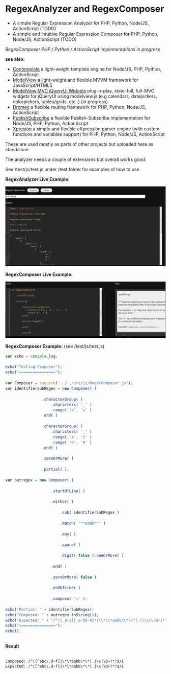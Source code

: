 RegexAnalyzer and RegexComposer
=================================

* A simple Regular Expression Analyzer for PHP, Python, Node/JS, ActionScript (TODO)
* A simple and intuitive Regular Expression Composer for PHP, Python, Node/JS, ActionScript (TODO)


*RegexComposer PHP / Python / ActionScript implementations in progress*

**see also:**  

* [Contemplate](https://github.com/foo123/Contemplate) a light-weight template engine for Node/JS, PHP, Python, ActionScript
* [ModelView](https://github.com/foo123/modelview.js) a light-weight and flexible MVVM framework for JavaScript/HTML5
* [ModelView MVC jQueryUI Widgets](https://github.com/foo123/modelview-widgets) plug-n-play, state-full, full-MVC widgets for jQueryUI using modelview.js (e.g calendars, datepickers, colorpickers, tables/grids, etc..) (in progress)
* [Dromeo](https://github.com/foo123/Dromeo) a flexible routing framework for PHP, Python, Node/JS, ActionScript
* [PublishSubscribe](https://github.com/foo123/PublishSubscribe) a flexible Publish-Subscribe implementation for Node/JS, PHP, Python, ActionScript
* [Xpresion](https://github.com/foo123/https://github.com/foo123/Xpresion) a simple and flexible eXpression parser engine (with custom functions and variables support) for PHP, Python, Node/JS, ActionScript


These are used mostly as parts of other projects but uploaded here as standalone.

The analyzer needs a couple of extensions but overall works good.


See /test/js/test.js under /test folder for examples of how to use


**RegexAnalyzer Live Example:**  

[![Live Example](/test/screenshot.png)](https://foo123.github.com/examples/regex-analyzer/)


**RegexComposer Live Example:**  

[![Live Example](/test/screenshot2.png)](https://foo123.github.com/examples/regex-composer/)


**RegexComposer Example:**  (see /test/js/test.js)

```javascript
var echo = console.log;

echo("Testing Composer");
echo("================");

var Composer = require('../../src/js/RegexComposer.js');
var identifierSubRegex = new Composer( )
                
                .characterGroup( )
                    .characters( '_' )
                    .range( 'a', 'z' )
                .end( )
                
                .characterGroup( )
                    .characters( '_' )
                    .range( 'a', 'z' )
                    .range( '0', '9' )
                .end( )
                
                .zeroOrMore( )
            
                .partial( );

var outregex = new Composer( )
                    
                    .startOfLine( )
                    
                    .either( )
                        
                        .sub( identifierSubRegex )
                        
                        .match( '**aabb**' )
                        
                        .any( )
                        
                        .space( )
                        
                        .digit( false ).oneOrMore( )
                    
                    .end( )
                    
                    .zeroOrMore( false )
                    
                    .endOfLine( )
                    
                    .compose( 'i' );
    
echo("Partial: " + identifierSubRegex);
echo("Composed: " + outregex.toString());
echo("Expected: " + "/^([_a-z][_a-z0-9]*|\\*\\*aabb\\*\\*|.|\\s|\\D+)*?$/i");
echo("================");
echo();
    
```

**Result**

```text

Composed: /^([^abc\.d-f]|\*\*aabb\*\*|.|\s|\D+)*?$/i
Expected: /^([^abc\.d-f]|\*\*aabb\*\*|.|\s|\D+)*?$/i

```